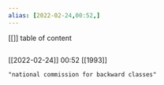 ```yaml
---
alias: [2022-02-24,00:52,]
---
```

[[]]
table of content
```toc
```

[[2022-02-24]] 00:52
[[1993]]
```query
"national commission for backward classes"
```
